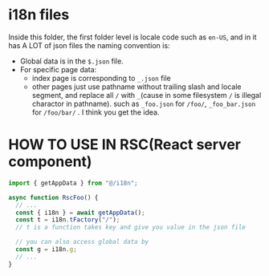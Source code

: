 # i18n files

Inside this folder, the first folder level is locale code such as `en-US`, and in it has A LOT of json files the naming convention is:

- Global data is in the `$.json` file.
- For specific page data:
  - index page is corresponding to `_.json` file
  - other pages just use pathname without trailing slash and locale segment, and replace all `/` with `_`(cause in some filesystem `/` is illegal charactor in pathname). such as `_foo.json` for `/foo/`, `_foo_bar.json` for `/foo/bar/` . I think you get the idea.



# HOW TO USE IN RSC(React server component)

```typescript
import { getAppData } from "@/i18n";

async function RscFoo() {
  // ...
  const { i18n } = await getAppData();
  const t = i18n.tFactory("/");
  // t is a function takes key and give you value in the json file

  // you can also access global data by
  const g = i18n.g;
  // ...
}

```

